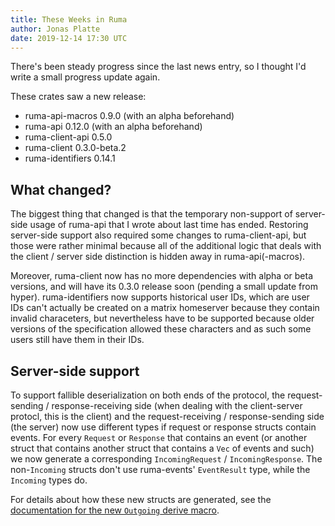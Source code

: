 ```yaml
---
title: These Weeks in Ruma
author: Jonas Platte
date: 2019-12-14 17:30 UTC
---
```


There's been steady progress since the last news entry, so I thought I'd write a small progress
update again.

These crates saw a new release:

* ruma-api-macros 0.9.0 (with an alpha beforehand)
* ruma-api 0.12.0 (with an alpha beforehand)
* ruma-client-api 0.5.0
* ruma-client 0.3.0-beta.2
* ruma-identifiers 0.14.1

## What changed?

The biggest thing that changed is that the temporary non-support of server-side usage of ruma-api
that I wrote about last time has ended. Restoring server-side support also required some changes to
ruma-client-api, but those were rather minimal because all of the additional logic that deals with
the client / server side distinction is hidden away in ruma-api(-macros).

Moreover, ruma-client now has no more dependencies with alpha or beta versions, and will have its
0.3.0 release soon (pending a small update from hyper). ruma-identifiers now supports historical
user IDs, which are user IDs can't actually be created on a matrix homeserver because they contain
invalid characeters, but nevertheless have to be supported because older versions of the
specification allowed these characters and as such some users still have them in their IDs.

## Server-side support

To support fallible deserialization on both ends of the protocol, the request-sending /
response-receiving side (when dealing with the client-server protocl, this is the client) and the
request-receiving / response-sending side (the server) now use different types if request or
response structs contain events. For every `Request` or `Response` that contains an event (or
another struct that contains another struct that contains a `Vec` of events and such) we now
generate a corresponding `IncomingRequest` / `IncomingResponse`. The non-`Incoming` structs don't
use ruma-events' `EventResult` type, while the `Incoming` types do.

For details about how these new structs are generated, see the [documentation for the new `Outgoing`
derive macro](https://docs.rs/ruma-api/0.12.0/ruma_api/derive.Outgoing.html).
